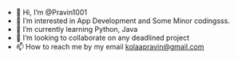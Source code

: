 - 👋 Hi, I’m @Pravin1001
- 👀 I’m interested in App Development and Some Minor codingsss.
- 🌱 I’m currently learning Python, Java
- 💞️ I’m looking to collaborate on any deadlined project
- 📫 How to reach me by my email kolaapravin@gmail.com

<!---
Pravin1001/Pravin1001 is a ✨ special ✨ repository because its `README.md` (this file) appears on your GitHub profile.
You can click the Preview link to take a look at your changes.
--->

